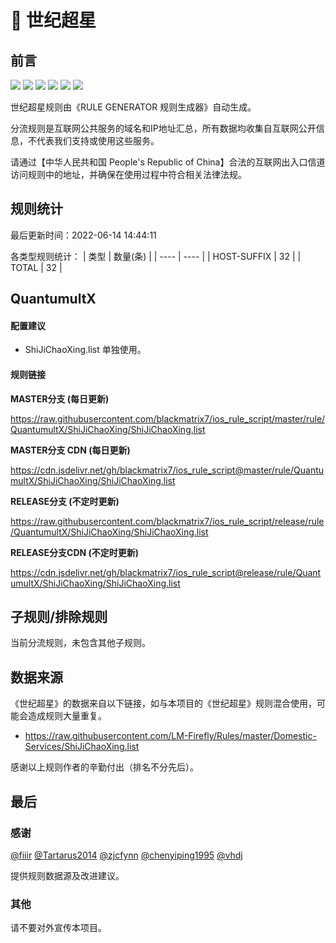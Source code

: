 # 🧸 世纪超星

## 前言

![](https://shields.io/badge/-移除重复规则-ff69b4) ![](https://shields.io/badge/-DOMAIN与DOMAIN--SUFFIX合并-green) ![](https://shields.io/badge/-DOMAIN--SUFFIX间合并-critical) ![](https://shields.io/badge/-DOMAIN与DOMAIN--KEYWORD合并-9cf) ![](https://shields.io/badge/-DOMAIN--SUFFIX与DOMAIN--KEYWORD合并-blue) ![](https://shields.io/badge/-IP--CIDR(6)合并-blueviolet) 

世纪超星规则由《RULE GENERATOR 规则生成器》自动生成。

分流规则是互联网公共服务的域名和IP地址汇总，所有数据均收集自互联网公开信息，不代表我们支持或使用这些服务。

请通过【中华人民共和国 People's Republic of China】合法的互联网出入口信道访问规则中的地址，并确保在使用过程中符合相关法律法规。

## 规则统计

最后更新时间：2022-06-14 14:44:11

各类型规则统计：
| 类型 | 数量(条)  | 
| ---- | ----  |
| HOST-SUFFIX | 32  | 
| TOTAL | 32  | 


## QuantumultX 

#### 配置建议
- ShiJiChaoXing.list 单独使用。

#### 规则链接
**MASTER分支 (每日更新)**

https://raw.githubusercontent.com/blackmatrix7/ios_rule_script/master/rule/QuantumultX/ShiJiChaoXing/ShiJiChaoXing.list

**MASTER分支 CDN (每日更新)**

https://cdn.jsdelivr.net/gh/blackmatrix7/ios_rule_script@master/rule/QuantumultX/ShiJiChaoXing/ShiJiChaoXing.list

**RELEASE分支 (不定时更新)**

https://raw.githubusercontent.com/blackmatrix7/ios_rule_script/release/rule/QuantumultX/ShiJiChaoXing/ShiJiChaoXing.list

**RELEASE分支CDN (不定时更新)**

https://cdn.jsdelivr.net/gh/blackmatrix7/ios_rule_script@release/rule/QuantumultX/ShiJiChaoXing/ShiJiChaoXing.list

## 子规则/排除规则


当前分流规则，未包含其他子规则。

## 数据来源

《世纪超星》的数据来自以下链接，如与本项目的《世纪超星》规则混合使用，可能会造成规则大量重复。

- https://raw.githubusercontent.com/LM-Firefly/Rules/master/Domestic-Services/ShiJiChaoXing.list


感谢以上规则作者的辛勤付出（排名不分先后）。

## 最后

### 感谢

[@fiiir](https://github.com/fiiir) [@Tartarus2014](https://github.com/Tartarus2014) [@zjcfynn](https://github.com/zjcfynn) [@chenyiping1995](https://github.com/chenyiping1995) [@vhdj](https://github.com/vhdj)

提供规则数据源及改进建议。

### 其他

请不要对外宣传本项目。